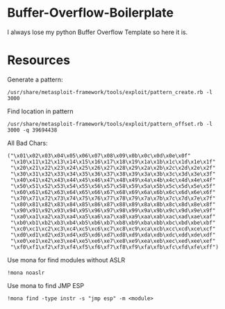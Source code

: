 # Buffer-Overflow-Boilerplate

I always lose my python Buffer Overflow Template so here it is.

# Resources

Generate a pattern:

```
/usr/share/metasploit-framework/tools/exploit/pattern_create.rb -l 3000
```

Find location in pattern

```
/usr/share/metasploit-framework/tools/exploit/pattern_offset.rb -l 3000 -q 39694438
```

All Bad Chars:

```
("\x01\x02\x03\x04\x05\x06\x07\x08\x09\x0b\x0c\x0d\x0e\x0f"
 "\x10\x11\x12\x13\x14\x15\x16\x17\x18\x19\x1a\x1b\x1c\x1d\x1e\x1f"
 "\x20\x21\x22\x23\x24\x25\x26\x27\x28\x29\x2a\x2b\x2c\x2d\x2e\x2f"
 "\x30\x31\x32\x33\x34\x35\x36\x37\x38\x39\x3a\x3b\x3c\x3d\x3e\x3f"
 "\x40\x41\x42\x43\x44\x45\x46\x47\x48\x49\x4a\x4b\x4c\x4d\x4e\x4f"
 "\x50\x51\x52\x53\x54\x55\x56\x57\x58\x59\x5a\x5b\x5c\x5d\x5e\x5f"
 "\x60\x61\x62\x63\x64\x65\x66\x67\x68\x69\x6a\x6b\x6c\x6d\x6e\x6f"
 "\x70\x71\x72\x73\x74\x75\x76\x77\x78\x79\x7a\x7b\x7c\x7d\x7e\x7f"
 "\x80\x81\x82\x83\x84\x85\x86\x87\x88\x89\x8a\x8b\x8c\x8d\x8e\x8f"
 "\x90\x91\x92\x93\x94\x95\x96\x97\x98\x99\x9a\x9b\x9c\x9d\x9e\x9f"
 "\xa0\xa1\xa2\xa3\xa4\xa5\xa6\xa7\xa8\xa9\xaa\xab\xac\xad\xae\xaf"
 "\xb0\xb1\xb2\xb3\xb4\xb5\xb6\xb7\xb8\xb9\xba\xbb\xbc\xbd\xbe\xbf"
 "\xc0\xc1\xc2\xc3\xc4\xc5\xc6\xc7\xc8\xc9\xca\xcb\xcc\xcd\xce\xcf"
 "\xd0\xd1\xd2\xd3\xd4\xd5\xd6\xd7\xd8\xd9\xda\xdb\xdc\xdd\xde\xdf"
 "\xe0\xe1\xe2\xe3\xe4\xe5\xe6\xe7\xe8\xe9\xea\xeb\xec\xed\xee\xef"
 "\xf0\xf1\xf2\xf3\xf4\xf5\xf6\xf7\xf8\xf9\xfa\xfb\xfc\xfd\xfe\xff")
```

Use mona for find modules without ASLR

```
!mona noaslr
```

Use mona to find JMP ESP

```
!mona find -type instr -s "jmp esp" -m <module>
```
